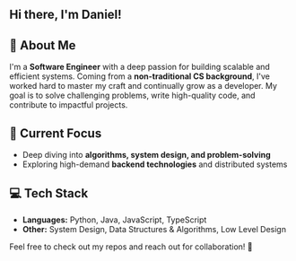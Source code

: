 ## Hi there, I'm Daniel! 

## 🚀 About Me
I'm a **Software Engineer** with a deep passion for building scalable and efficient systems. Coming from a **non-traditional CS background**, I've worked hard to master my craft and continually grow as a developer. My goal is to solve challenging problems, write high-quality code, and contribute to impactful projects.

## 🎯 Current Focus
- Deep diving into **algorithms, system design, and problem-solving**
- Exploring high-demand **backend technologies** and distributed systems

## 💻 Tech Stack
- **Languages:** Python, Java, JavaScript, TypeScript
- **Other:** System Design, Data Structures & Algorithms, Low Level Design

Feel free to check out my repos and reach out for collaboration! 🚀


